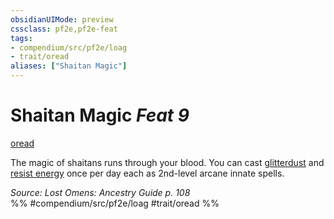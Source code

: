 ```yaml
---
obsidianUIMode: preview
cssclass: pf2e,pf2e-feat
tags:
- compendium/src/pf2e/loag
- trait/oread
aliases: ["Shaitan Magic"]
---
```

# Shaitan Magic  *Feat 9*  
[oread](oread-b2.md "Oread Ancestry & Heritage Trait")  


The magic of shaitans runs through your blood. You can cast [glitterdust](glitterdust.md) and [resist energy](resist-energy.md) once per day each as 2nd-level arcane innate spells.

*Source: Lost Omens: Ancestry Guide p. 108*  
%% #compendium/src/pf2e/loag #trait/oread %%